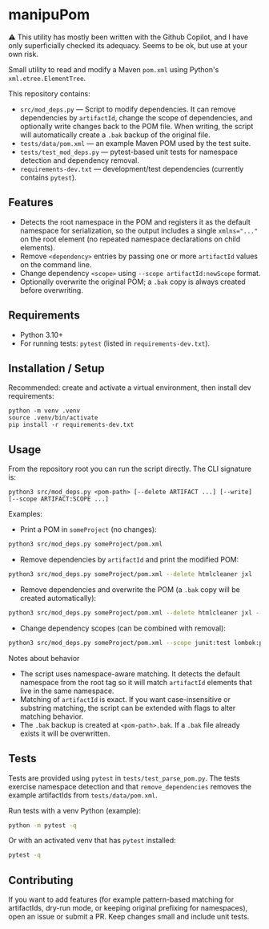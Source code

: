 # manipuPom

:warning: This utility has mostly been written with the Github Copilot, and I have only superficially checked its adequacy. Seems to be ok, but use at your own risk.

Small utility to read and modify a Maven `pom.xml` using Python's
`xml.etree.ElementTree`.

This repository contains:

- `src/mod_deps.py` — Script to modify dependencies. It can remove
  dependencies by `artifactId`, change the scope of dependencies, and optionally write changes back to the
  POM file. When writing, the script will automatically create a
  `.bak` backup of the original file.
- `tests/data/pom.xml` — an example Maven POM used by the test suite.
- `tests/test_mod_deps.py` — pytest-based unit tests for namespace
  detection and dependency removal.
- `requirements-dev.txt` — development/test dependencies (currently
  contains `pytest`).

## Features

- Detects the root namespace in the POM and registers it as the default
  namespace for serialization, so the output includes a single
  `xmlns="..."` on the root element (no repeated namespace
  declarations on child elements).
- Remove `<dependency>` entries by passing one or more `artifactId`
  values on the command line.
- Change dependency `<scope>` using `--scope artifactId:newScope` format.
- Optionally overwrite the original POM; a `.bak` copy is always
  created before overwriting.

## Requirements

- Python 3.10+
- For running tests: `pytest` (listed in `requirements-dev.txt`).

## Installation / Setup

Recommended: create and activate a virtual environment, then install
dev requirements:

```
python -m venv .venv
source .venv/bin/activate
pip install -r requirements-dev.txt
```

## Usage

From the repository root you can run the script directly. The CLI
signature is:

```
python3 src/mod_deps.py <pom-path> [--delete ARTIFACT ...] [--write] [--scope ARTIFACT:SCOPE ...]
```

Examples:

- Print a POM in `someProject` (no changes):

```bash
python3 src/mod_deps.py someProject/pom.xml
```

- Remove dependencies by `artifactId` and print the modified POM:

```bash
python3 src/mod_deps.py someProject/pom.xml --delete htmlcleaner jxl
```

- Remove dependencies and overwrite the POM (a `.bak` copy will be
  created automatically):

```bash
python3 src/mod_deps.py someProject/pom.xml --delete htmlcleaner jxl --write
```

- Change dependency scopes (can be combined with removal):

```bash
python3 src/mod_deps.py someProject/pom.xml --scope junit:test lombok:provided
```

Notes about behavior
- The script uses namespace-aware matching. It detects the default
  namespace from the root tag so it will match `artifactId` elements
  that live in the same namespace.
- Matching of `artifactId` is exact. If you want case-insensitive or
  substring matching, the script can be extended with flags to alter
  matching behavior.
- The `.bak` backup is created at `<pom-path>.bak`. If a `.bak` file
  already exists it will be overwritten.

## Tests

Tests are provided using `pytest` in `tests/test_parse_pom.py`. The
tests exercise namespace detection and that `remove_dependencies`
removes the example artifactIds from `tests/data/pom.xml`.

Run tests with a venv Python (example):

```bash
python -m pytest -q
```

Or with an activated venv that has `pytest` installed:

```bash
pytest -q
```

## Contributing

If you want to add features (for example pattern-based matching for
artifactIds, dry-run mode, or keeping original prefixing for namespaces),
open an issue or submit a PR. Keep changes small and include unit tests.
